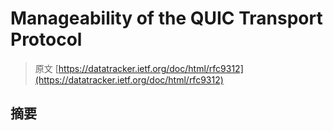 # Manageability of the QUIC Transport Protocol

> 原文 [https://datatracker.ietf.org/doc/html/rfc9312](https://datatracker.ietf.org/doc/html/rfc9312)

## 摘要